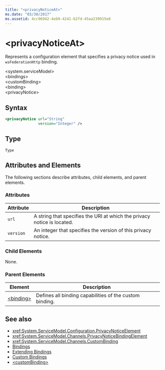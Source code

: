 ```yaml
---
title: "<privacyNoticeAt>"
ms.date: "03/30/2017"
ms.assetid: 4cc96942-4eb9-4241-b2fd-45aa239915e8
---
```

# \<privacyNoticeAt>
Represents a configuration element that specifies a privacy notice used in `wsFederationHttp` binding.  
  
 \<system.serviceModel>  
\<bindings>  
\<customBinding>  
\<binding>  
\<privacyNotice>  
  
## Syntax  
  
```xml  
<privacyNotice url="String"
               version="Integer" />
```  
  
## Type  
 `Type`  
  
## Attributes and Elements  
 The following sections describe attributes, child elements, and parent elements.  
  
### Attributes  
  
|Attribute|Description|  
|---------------|-----------------|  
|`url`|A string that specifies the URI at which the privacy notice is located.|  
|`version`|An integer that specifies the version of this privacy notice.|  
  
### Child Elements  
 None.  
  
### Parent Elements  
  
|Element|Description|  
|-------------|-----------------|  
|[\<binding>](../../../../../docs/framework/misc/binding.md)|Defines all binding capabilities of the custom binding.|  
  
## See also
- <xref:System.ServiceModel.Configuration.PrivacyNoticeElement>
- <xref:System.ServiceModel.Channels.PrivacyNoticeBindingElement>
- <xref:System.ServiceModel.Channels.CustomBinding>
- [Bindings](../../../../../docs/framework/wcf/bindings.md)
- [Extending Bindings](../../../../../docs/framework/wcf/extending/extending-bindings.md)
- [Custom Bindings](../../../../../docs/framework/wcf/extending/custom-bindings.md)
- [\<customBinding>](../../../../../docs/framework/configure-apps/file-schema/wcf/custombinding.md)
